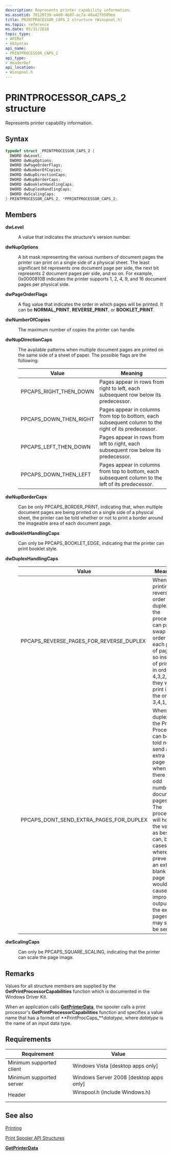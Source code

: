 ```yaml
---
description: Represents printer capability information.
ms.assetid: 70120739-a4e0-4b87-ac7a-40a42fb509ee
title: PRINTPROCESSOR_CAPS_2 structure (Winspool.h)
ms.topic: reference
ms.date: 05/31/2018
topic_type: 
- APIRef
- kbSyntax
api_name: 
- PRINTPROCESSOR_CAPS_2
api_type: 
- HeaderDef
api_location: 
- Winspool.h
---
```


# PRINTPROCESSOR\_CAPS\_2 structure

Represents printer capability information.

## Syntax


```C++
typedef struct _PRINTPROCESSOR_CAPS_2 {
  DWORD dwLevel;
  DWORD dwNupOptions;
  DWORD dwPageOrderFlags;
  DWORD dwNumberOfCopies;
  DWORD dwNupDirectionCaps;
  DWORD dwNupBorderCaps;
  DWORD dwBookletHandlingCaps;
  DWORD dwDuplexHandlingCaps;
  DWORD dwScalingCaps;
} PRINTPROCESSOR_CAPS_2, *PPRINTPROCESSOR_CAPS_2;
```



## Members

<dl> <dt>

**dwLevel**
</dt> <dd>

A value that indicates the structure's version number.

</dd> <dt>

**dwNupOptions**
</dt> <dd>

A bit mask representing the various numbers of document pages the printer can print on a single side of a physical sheet. The least significant bit represents one document page per side, the next bit represents 2 document pages per side, and so on. For example, 0x0000810B indicates the printer supports 1, 2, 4, 9, and 16 document pages per physical side.

</dd> <dt>

**dwPageOrderFlags**
</dt> <dd>

A flag value that indicates the order in which pages will be printed. It can be **NORMAL\_PRINT**, **REVERSE\_PRINT**, or **BOOKLET\_PRINT**.

</dd> <dt>

**dwNumberOfCopies**
</dt> <dd>

The maximum number of copies the printer can handle.

</dd> <dt>

**dwNupDirectionCaps**
</dt> <dd>

The available patterns when multiple document pages are printed on the same side of a sheet of paper. The possible flags are the following:



| Value                     | Meaning                                                                                             |
|---------------------------|-----------------------------------------------------------------------------------------------------|
| PPCAPS\_RIGHT\_THEN\_DOWN | Pages appear in rows from right to left, each subsequent row below its predecessor.                 |
| PPCAPS\_DOWN\_THEN\_RIGHT | Pages appear in columns from top to bottom, each subsequent column to the right of its predecessor. |
| PPCAPS\_LEFT\_THEN\_DOWN  | Pages appear in rows from left to right, each subsequent row below its predecessor.                 |
| PPCAPS\_DOWN\_THEN\_LEFT  | Pages appear in columns from top to bottom, each subsequent column to the left of its predecessor.  |



 

</dd> <dt>

**dwNupBorderCaps**
</dt> <dd>

Can be only PPCAPS\_BORDER\_PRINT, indicating that, when multiple document pages are being printed on a single side of a physical sheet, the printer can be told whether or not to print a border around the imageable area of each document page.

</dd> <dt>

**dwBookletHandlingCaps**
</dt> <dd>

Can only be PPCAPS\_BOOKLET\_EDGE, indicating that the printer can print booklet style.

</dd> <dt>

**dwDuplexHandlingCaps**
</dt> <dd> 

| Value                                         | Meaning                                                                                                                                                                                                                                                                                          |
|-----------------------------------------------|--------------------------------------------------------------------------------------------------------------------------------------------------------------------------------------------------------------------------------------------------------------------------------------------------|
| PPCAPS\_REVERSE\_PAGES\_FOR\_REVERSE\_DUPLEX  | When printing in reverse order and duplexing, the processor can print swap the order of each pair of pages, so instead of printing in order 4,3,2,1, they will print in the order 3,4,1,2.                                                                                                       |
| PPCAPS\_DONT\_SEND\_EXTRA\_PAGES\_FOR\_DUPLEX | When duplexing, the Print Processor can be told not to send an extra page when there is an odd number of document pages. The processor will honor the value as best it can, but in cases where preventing an extra blank page would cause improper output, the extra pages may still be sent. |



 

</dd> <dt>

**dwScalingCaps**
</dt> <dd>

Can only be PPCAPS\_SQUARE\_SCALING, indicating that the printer can scale the page image.

</dd> </dl>

## Remarks

Values for all structure members are supplied by the **GetPrintProcessorCapabilities** function which is documented in the Windows Driver Kit.

When an application calls [**GetPrinterData**](getprinterdata.md), the spooler calls a print processor's **GetPrintProcessorCapabilities** function and specifies a value name that has a format of **PrintProcCaps\_***datatype*, where *datatype* is the name of an input data type.

## Requirements



| Requirement | Value |
|-------------------------------------|-----------------------------------------------------------------------------------------------------------|
| Minimum supported client<br/> | Windows Vista \[desktop apps only\]<br/>                                                            |
| Minimum supported server<br/> | Windows Server 2008 \[desktop apps only\]<br/>                                                      |
| Header<br/>                   | <dl> <dt>Winspool.h (include Windows.h)</dt> </dl> |



## See also

<dl> <dt>

[Printing](printdocs-printing.md)
</dt> <dt>

[Print Spooler API Structures](printing-and-print-spooler-structures.md)
</dt> <dt>

[**GetPrinterData**](getprinterdata.md)
</dt> </dl>

 

 




